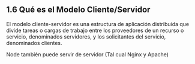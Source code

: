 ## 1.6 Qué es el Modelo Cliente/Servidor

El modelo cliente-servidor es una estructura de aplicación distribuida que divide tareas o cargas de trabajo entre los proveedores de un recurso o servicio, denominados servidores, y los solicitantes del servicio, denominados clientes.

Node también puede servir de servidor (Tal cual Nginx y Apache)
